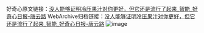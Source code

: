 好奇心原文链接：[没人能够证明冷压果汁对你更好，但它还是流行了起来_智能_好奇心日报-唐云路](https://www.qdaily.com/articles/8254.html)
WebArchive归档链接：[没人能够证明冷压果汁对你更好，但它还是流行了起来_智能_好奇心日报-唐云路](http://web.archive.org/web/20170621111016/http://www.qdaily.com:80/articles/8254.html)
![image](http://ww3.sinaimg.cn/large/007d5XDply1g3vbcxg42xj30u03ga7wh)